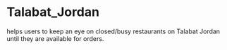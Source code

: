 # Talabat_Jordan
helps users to keep an eye on closed/busy restaurants on Talabat Jordan until they are available for orders. 
